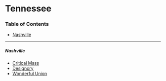 # Tennessee

### Table of Contents

- [Nashville](#nashville)

---

##### Nashville

- [Critical Mass](http://criticalmass.com)
- [Designory](http://designory.com)
- [Wonderful Union](http://wonderfulunion.com)
